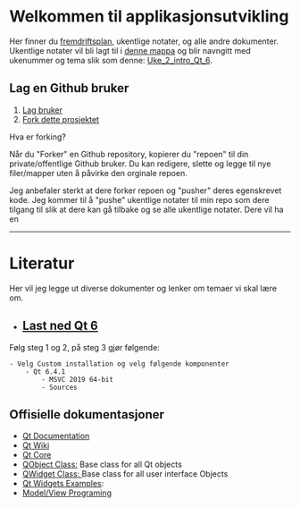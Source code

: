 # Welkommen til applikasjonsutvikling

Her finner du [fremdriftsplan](./fremdriftsplan/Fremdriftsplan%20-applikasjonsutvikling.pdf), ukentlige notater, og alle andre dokumenter. Ukentlige notater vil bli lagt til i [denne mappa](./) og blir navngitt med ukenummer og tema slik som denne: [Uke_2_intro_Qt_6](./Uke_02_intro_Qt_6/).

## Lag en Github bruker

1. [Lag bruker](https://github.com/join)
2. [Fork dette prosjektet](https://github.com/ShahinOstadahmadi/Qt_6_Fagskolen_2023)

Hva er forking?

Når du "Forker" en Github repository, kopierer du "repoen" til din private/offentlige Github bruker. Du kan redigere, slette og legge til nye filer/mapper uten å påvirke den orginale repoen.

Jeg anbefaler sterkt at dere forker repoen og "pusher" deres egenskrevet kode. Jeg kommer til å "pushe" ukentlige notater til min repo som dere tilgang til slik at dere kan gå tilbake og se alle ukentlige notater. Dere vil ha en

---

# Literatur

Her vil jeg legge ut diverse dokumenter og lenker om temaer vi skal lære om.

- ## [Last ned Qt 6](https://doc.qt.io/qt-6/get-and-install-qt.html)

Følg steg 1 og 2, på steg 3 gjør følgende:

    - Velg Custom installation og velg følgende komponenter
        - Qt 6.4.1
            - MSVC 2019 64-bit
            - Sources

## Offisielle dokumentasjoner

- [Qt Documentation](https://doc.qt.io/)
- [Qt Wiki](https://wiki.qt.io/Main)
- [Qt Core](https://doc.qt.io/qt-6/qtcore-index.html)
- [QObject Class:](https://doc.qt.io/qt-6/qobject.html) Base class for all Qt objects
- [QWidget Class: ](https://doc.qt.io/qt-6/qwidget.html) Base class for all user interface Objects
- [Qt Widgets Examples](https://doc.qt.io/qt-6/examples-widgets.html):
- [Model/View Programing](https://doc.qt.io/qt-6/model-view-programming.html)
